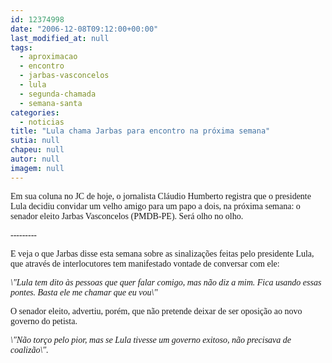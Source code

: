 ```yaml
---
id: 12374998
date: "2006-12-08T09:12:00+00:00"
last_modified_at: null
tags:
  - aproximacao
  - encontro
  - jarbas-vasconcelos
  - lula
  - segunda-chamada
  - semana-santa
categories:
  - noticias
title: "Lula chama Jarbas para encontro na próxima semana"
sutia: null
chapeu: null
autor: null
imagem: null
---
```

<p><FONT face=Verdana></p>
<p><P>Em sua coluna no JC de hoje, o jornalista Cláudio Humberto registra que o presidente Lula decidiu convidar um velho amigo para um papo a dois, na próxima semana: o senador eleito Jarbas Vasconcelos (PMDB-PE). Será olho no olho.</P></p>
<p><P>---------</P></p>
<p><P>E veja o que Jarbas disse esta semana sobre as sinalizações feitas pelo presidente Lula, que através de interlocutores tem manifestado vontade de conversar com ele:</P></p>
<p><P><FONT face=Verdana><EM>\"Lula tem dito às pessoas que quer falar comigo, mas não diz a mim. Fica usando essas pontes. Basta ele me chamar que eu vou\"</EM></FONT></P></p>
<p><P><FONT face=Verdana>O senador eleito, advertiu, porém, que não pretende deixar de ser oposição ao novo governo do petista. </FONT></P></p>
<p><P><FONT face=Verdana><EM>\"Não torço pelo pior, mas se Lula tivesse um governo exitoso, não precisava de coalizão\".</EM></FONT></P></FONT> </p>
